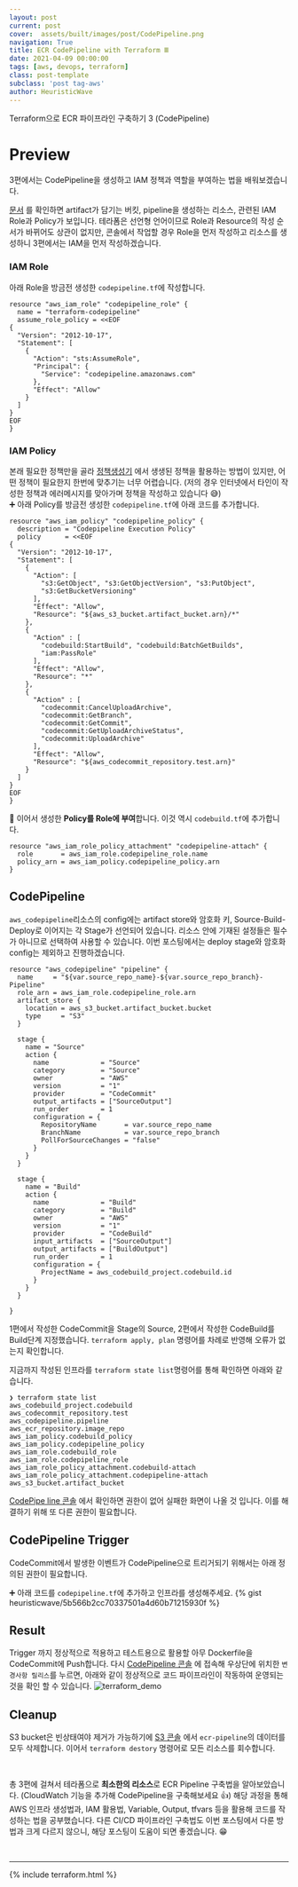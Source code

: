 ```yaml
---
layout: post
current: post
cover:  assets/built/images/post/CodePipeline.png
navigation: True
title: ECR CodePipeline with Terraform Ⅲ
date: 2021-04-09 00:00:00
tags: [aws, devops, terraform]
class: post-template
subclass: 'post tag-aws'
author: HeuristicWave
---
```


Terraform으로 ECR 파이프라인 구축하기 3 (CodePipeline)

# Preview

3편에서는 CodePipeline을 생성하고 IAM 정책과 역할을 부여하는 법을 배워보겠습니다.

[문서](https://registry.terraform.io/providers/hashicorp/aws/latest/docs/resources/codepipeline)
를 확인하면 artifact가 담기는 버킷, pipeline을 생성하는 리소스, 관련된 IAM Role과 Policy가 보입니다.
테라폼은 선언형 언어이므로 Role과 Resource의 작성 순서가 바뀌어도 상관이 없지만, 콘솔에서 작업할 경우 Role을 먼저 작성하고 리소스를 생성하니 3편에서는 IAM을 먼저 작성하겠습니다.

### IAM Role
아래 Role을 방금전 생성한 `codepipeline.tf`에 작성합니다.
```shell
resource "aws_iam_role" "codepipeline_role" {
  name = "terraform-codepipeline"
  assume_role_policy = <<EOF
{
  "Version": "2012-10-17",
  "Statement": [
    {
      "Action": "sts:AssumeRole",
      "Principal": {
        "Service": "codepipeline.amazonaws.com"
      },
      "Effect": "Allow"
    }
  ]
}
EOF
}
```

### IAM Policy
본래 필요한 정책만을 골라 [정책생성기](https://awspolicygen.s3.amazonaws.com/policygen.html) 에서 생생된 정책을 활용하는 방법이 있지만, 어떤 정책이 필요한지 한번에 맞추기는 너무 어렵습니다.
(저의 경우 인터넷에서 타인이 작성한 정책과 에러메시지를 맞아가며 정책을 작성하고 있습니다 😅)<br>
➕ 아래 Policy를 방금전 생성한 `codepipeline.tf`에 아래 코드를 추가합니다.
```
resource "aws_iam_policy" "codepipeline_policy" {
  description = "Codepipeline Execution Policy"
  policy      = <<EOF
{
  "Version": "2012-10-17",
  "Statement": [
    {
      "Action": [
        "s3:GetObject", "s3:GetObjectVersion", "s3:PutObject",
        "s3:GetBucketVersioning"
      ],
      "Effect": "Allow",
      "Resource": "${aws_s3_bucket.artifact_bucket.arn}/*"
    },
    {
      "Action" : [
        "codebuild:StartBuild", "codebuild:BatchGetBuilds",
        "iam:PassRole"
      ],
      "Effect": "Allow",
      "Resource": "*"
    },
    {
      "Action" : [
        "codecommit:CancelUploadArchive",
        "codecommit:GetBranch",
        "codecommit:GetCommit",
        "codecommit:GetUploadArchiveStatus",
        "codecommit:UploadArchive"
      ],
      "Effect": "Allow",
      "Resource": "${aws_codecommit_repository.test.arn}"
    }
  ]
}
EOF
}
```
🚩 이어서 생성한 **Policy를 Role에 부여**합니다. 이것 역시 `codebuild.tf`에 추가합니다.
```shell
resource "aws_iam_role_policy_attachment" "codepipeline-attach" {
  role       = aws_iam_role.codepipeline_role.name
  policy_arn = aws_iam_policy.codepipeline_policy.arn
}
```

## CodePipeline
`aws_codepipeline`리소스의 config에는 artifact store와 암호화 키, Source-Build-Deploy로 이어지는 각 Stage가 선언되어 있습니다.
리소스 안에 기재된 설정들은 필수가 아니므로 선택하여 사용할 수 있습니다. 이번 포스팅에서는 deploy stage와 암호화 config는 제외하고 진행하겠습니다. 
```shell
resource "aws_codepipeline" "pipeline" {
  name     = "${var.source_repo_name}-${var.source_repo_branch}-Pipeline"
  role_arn = aws_iam_role.codepipeline_role.arn
  artifact_store {
    location = aws_s3_bucket.artifact_bucket.bucket
    type     = "S3"
  }

  stage {
    name = "Source"
    action {
      name             = "Source"
      category         = "Source"
      owner            = "AWS"
      version          = "1"
      provider         = "CodeCommit"
      output_artifacts = ["SourceOutput"]
      run_order        = 1
      configuration = {
        RepositoryName       = var.source_repo_name
        BranchName           = var.source_repo_branch
        PollForSourceChanges = "false"
      }
    }
  }

  stage {
    name = "Build"
    action {
      name             = "Build"
      category         = "Build"
      owner            = "AWS"
      version          = "1"
      provider         = "CodeBuild"
      input_artifacts  = ["SourceOutput"]
      output_artifacts = ["BuildOutput"]
      run_order        = 1
      configuration = {
        ProjectName = aws_codebuild_project.codebuild.id
      }
    }
  }

}
```
1편에서 작성한 CodeCommit을 Stage의 Source, 2편에서 작성한 CodeBuild를 Build단계 지정했습니다.
`terraform apply, plan` 명령어를 차례로 반영해 오류가 없는지 확인합니다.

지금까지 작성된 인프라를 `terraform state list`명령어를 통해 확인하면 아래와 같습니다.
```shell
❯ terraform state list
aws_codebuild_project.codebuild
aws_codecommit_repository.test
aws_codepipeline.pipeline
aws_ecr_repository.image_repo
aws_iam_policy.codebuild_policy
aws_iam_policy.codepipeline_policy
aws_iam_role.codebuild_role
aws_iam_role.codepipeline_role
aws_iam_role_policy_attachment.codebuild-attach
aws_iam_role_policy_attachment.codepipeline-attach
aws_s3_bucket.artifact_bucket
```

[CodePipe line 콘솔](https://console.aws.amazon.com/codepipeline) 에서 확인하면 권한이 없어 실패한 화면이 나올 것 입니다.
이를 해결하기 위해 또 다른 권한이 필요합니다.

## CodePipeline Trigger
CodeCommit에서 발생한 이벤트가 CodePipeline으로 트리거되기 위해서는 아래 정의된 권한이 필요합니다.

➕ 아래 코드를 `codepipeline.tf`에 추가하고 인프라를 생성해주세요.
{% gist heuristicwave/5b566b2cc70337501a4d60b71215930f %}

## Result
Trigger 까지 정상적으로 적용하고 테스트용으로 활용할 아무 Dockerfile을 CodeCommit에 Push합니다.
다시 [CodePipeline 콘솔](https://console.aws.amazon.com/codepipeline) 에 접속해 우상단에 위치한 `변경사항 릴리스`를 누르면,
아래와 같이 정상적으로 코드 파이프라인이 작동하여 운영되는 것을 확인 할 수 있습니다.
![terraform_demo](../../assets/built/images/post/ecr_terraform_demo.png)

## Cleanup
S3 bucket은 빈상태여야 제거가 가능하기에 [S3 콘솔](https://console.aws.amazon.com/s3/home) 에서 `ecr-pipeline`의 데이터를 모두 삭제합니다.
이어서 `terraform destory` 명령어로 모든 리소스를 회수합니다.

<br>

총 3편에 걸쳐서 테라폼으로 **최소한의 리소스**로 ECR Pipeline 구축법을 알아보았습니다. (CloudWatch 기능을 추가해 CodePipeline을 구축해보세요 👍)
해당 과정을 통해 AWS 인프라 생성법과, IAM 활용법, Variable, Output, tfvars 등을 활용해 코드를 작성하는 법을 공부했습니다.
다른 CI/CD 파이프라인 구축법도 이번 포스팅에서 다룬 방법과 크게 다르지 않으니, 해당 포스팅이 도움이 되면 좋겠습니다. 😁

<br>

---

{% include terraform.html %}

<br>